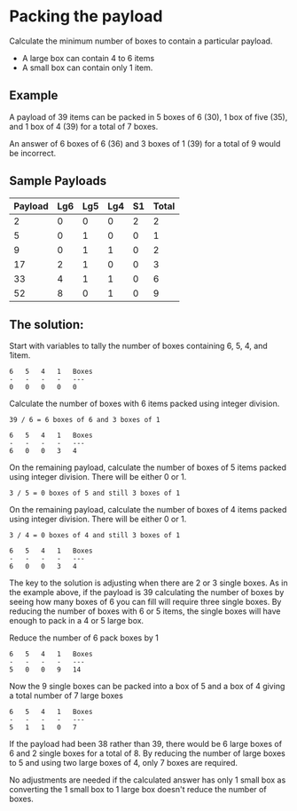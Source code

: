 # Packing the payload

Calculate the minimum number of boxes to contain a particular payload.

- A large box can contain 4 to 6 items
- A small box can contain only 1 item.

## Example 

A payload of 39 items can be packed in 5 boxes of 6 (30), 1 box of five (35), and 1 box of 4 (39) for a total of 7 boxes.

An answer of 6 boxes of 6 (36) and 3 boxes of 1 (39) for a total of 9 would be incorrect.

## Sample Payloads

| Payload | Lg6 | Lg5 | Lg4 | S1  | Total|
| ---     | --- | --- | --- | --- | --- |
|   2     |   0 |   0 |   0 |   2 |   2 |
|   5     |   0 |   1 |   0 |   0 |   1 |
|   9     |   0 |   1 |   1 |   0 |   2 |
|  17     |   2 |   1 |   0 |   0 |   3 |
|  33     |   4 |   1 |   1 |   0 |   6 |
|  52     |   8 |   0 |   1 |   0 |   9 |

## The solution:

Start with variables to tally the number of boxes containing 6, 5, 4, and 1item.

    6   5   4   1   Boxes
    -   -   -   -   ---
    0   0   0   0   0

Calculate the number of boxes with 6 items packed using integer division.

    39 / 6 = 6 boxes of 6 and 3 boxes of 1

    6   5   4   1   Boxes
    -   -   -   -   ---
    6   0   0   3   4

On the remaining payload, calculate the number of boxes of 5 items packed using integer division. There will be either 0 or 1.

    3 / 5 = 0 boxes of 5 and still 3 boxes of 1

On the remaining payload, calculate the number of boxes of 4 items packed using integer division. There will be either 0 or 1.

    3 / 4 = 0 boxes of 4 and still 3 boxes of 1

    6   5   4   1   Boxes
    -   -   -   -   ---
    6   0   0   3   4

The key to the solution is adjusting when there are 2 or 3 single boxes. As in the example above, if the payload is 39 calculating the number of boxes by seeing how many boxes of 6 you can fill will require three single boxes. By reducing the number of boxes with 6 or 5 items, the single boxes will have enough to pack in a 4 or 5 large box.

Reduce the number of 6 pack boxes by 1

    6   5   4   1   Boxes
    -   -   -   -   ---
    5   0   0   9   14

Now the 9 single boxes can be packed into a box of 5 and a box of 4 giving a total number of 7 large boxes 

    6   5   4   1   Boxes
    -   -   -   -   ---
    5   1   1   0   7

If the payload had been 38 rather than 39, there would be 6 large boxes of 6 and 2 single boxes for a total of 8. By reducing the number of large boxes to 5 and using two large boxes of 4, only 7 boxes are required.

No adjustments are needed if the calculated answer has only 1 small box as converting the 1 small box to 1 large box doesn't reduce the number of boxes.
